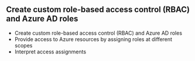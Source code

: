 ## Create custom role-based access control (RBAC) and Azure AD roles

- Create custom role-based access control (RBAC) and Azure AD roles
- Provide access to Azure resources by assigning roles at different scopes
- Interpret access assignments